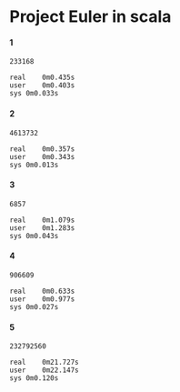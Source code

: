 Project Euler in scala
======================

#### 1
	233168

	real	0m0.435s
	user	0m0.403s
	sys	0m0.033s

#### 2
	4613732

	real	0m0.357s
	user	0m0.343s
	sys	0m0.013s

#### 3
	6857

	real	0m1.079s
	user	0m1.283s
	sys	0m0.043s

#### 4
	906609

	real	0m0.633s
	user	0m0.977s
	sys	0m0.027s

#### 5
	232792560

	real	0m21.727s
	user	0m22.147s
	sys	0m0.120s
